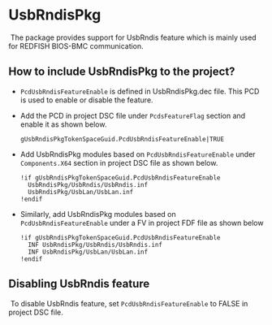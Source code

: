 # UsbRndisPkg

​	The package provides support for UsbRndis feature which is mainly used for REDFISH BIOS-BMC communication. 

  

## How to include UsbRndisPkg to the project?

- `PcdUsbRndisFeatureEnable` is defined in UsbRndisPkg.dec file. This PCD is used to enable or disable the feature. 
- Add the PCD in project DSC file under `PcdsFeatureFlag` section and enable it as shown below.

  ```
  gUsbRndisPkgTokenSpaceGuid.PcdUsbRndisFeatureEnable|TRUE
  ```
  
- Add UsbRndisPkg modules based on `PcdUsbRndisFeatureEnable` under `Components.X64` section in project DSC file as shown below. 

  ```
  !if gUsbRndisPkgTokenSpaceGuid.PcdUsbRndisFeatureEnable
    UsbRndisPkg/UsbRndis/UsbRndis.inf
    UsbRndisPkg/UsbLan/UsbLan.inf
  !endif
  ```
  
- Similarly, add UsbRndisPkg modules based on `PcdUsbRndisFeatureEnable` under a FV in project FDF file as shown below

  ```
  !if gUsbRndisPkgTokenSpaceGuid.PcdUsbRndisFeatureEnable
    INF UsbRndisPkg/UsbRndis/UsbRndis.inf
    INF UsbRndisPkg/UsbLan/UsbLan.inf
  !endif
  ```



## Disabling UsbRndis feature

​	To disable UsbRndis feature, set `PcdUsbRndisFeatureEnable` to FALSE in project DSC file.
